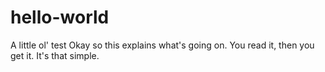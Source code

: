 # hello-world
A little ol' test
Okay so this explains what's going on.
You read it, then you get it.
It's that simple.
